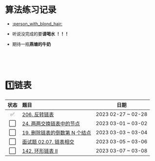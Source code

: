# 算法练习记录

+ [:person_with_blond_hair:]()​

+ 听说没完成的要**请喝水 ！！！**
+ 期待一瓶**燕塘的牛奶**

</br></br></br>



# :one:链表

|         状态         | 题目                                                         |        日期        |
| :------------------: | :----------------------------------------------------------- | :----------------: |
|  :white_check_mark:  | [206. 反转链表](https://leetcode.cn/problems/reverse-linked-list/) | 2023 02-27 ~ 02-28 |
| :white_large_square: | [24. 两两交换链表中的节点](https://leetcode.cn/problems/swap-nodes-in-pairs/) | 2023 03-01 ~ 03-02 |
| :white_large_square: | [19. 删除链表的倒数第 N 个结点](https://leetcode.cn/problems/remove-nth-node-from-end-of-list/) | 2023 03-03 ~ 03-04 |
| :white_large_square: | [面试题 02.07. 链表相交](https://leetcode.cn/problems/intersection-of-two-linked-lists-lcci/submissions/) | 2023 03-05 ~ 03-06 |
| :white_large_square: | [142. 环形链表 II](https://leetcode.cn/problems/linked-list-cycle-ii/) | 2023 03-07 ~ 03-08 |

